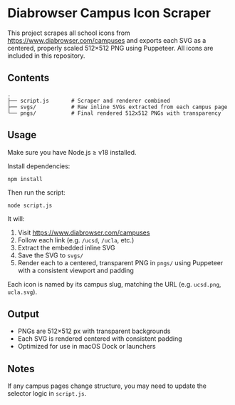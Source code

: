 # Diabrowser Campus Icon Scraper

This project scrapes all school icons from https://www.diabrowser.com/campuses and exports each SVG as a centered, properly scaled 512×512 PNG using Puppeteer. All icons are included in this repository.

## Contents

```
.
├── script.js       # Scraper and renderer combined
├── svgs/           # Raw inline SVGs extracted from each campus page
└── pngs/           # Final rendered 512x512 PNGs with transparency
```

## Usage

Make sure you have Node.js ≥ v18 installed.

Install dependencies:

```
npm install
```

Then run the script:

```
node script.js
```

It will:
1. Visit https://www.diabrowser.com/campuses
2. Follow each link (e.g. `/ucsd`, `/ucla`, etc.)
3. Extract the embedded inline SVG
4. Save the SVG to `svgs/`
5. Render each to a centered, transparent PNG in `pngs/` using Puppeteer with a consistent viewport and padding

Each icon is named by its campus slug, matching the URL (e.g. `ucsd.png`, `ucla.svg`).

## Output

- PNGs are 512×512 px with transparent backgrounds
- Each SVG is rendered centered with consistent padding
- Optimized for use in macOS Dock or launchers

## Notes

If any campus pages change structure, you may need to update the selector logic in `script.js`.
